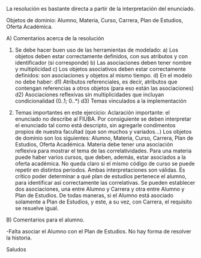 La resolución es bastante directa a partir de la interpretación del enunciado.

Objetos de dominio: Alumno, Materia, Curso, Carrera, Plan de Estudios, Oferta Académica.

A) Comentarios acerca de la resolución

1) Se debe hacer buen uso de las herramientas de modelado:
a) Los objetos deben estar correctamente definidos, con sus atributos y con identificador (si corresponde)
b) Las asociaciones deben tener nombre y multiplicidad
c) Los objetos asociativos deben estar correctamente definidos: son asociaciones y objetos al mismo tiempo.
d) En el modelo no debe haber:
d1) Atributos referenciales, es decir, atributos que contengan referencias a otros objetos (para eso están las asociaciones)
d2) Asociaciones reflexivas sin multiplicidades que incluyan condicionalidad (0..1; 0..*)
d3) Temas vinculados a la implementación

2) Temas importantes en este ejercicio:
Aclaración importante: el enunciado no describe al FIUBA. Por consiguiente se deben interpretar el enunciado tal como está descripto, sin agregarle condimentos propios de nuestra facultad (que son muchos y variados…)
Los objetos de dominio son los siguientes: Alumno, Materia, Curso, Carrera, Plan de Estudios, Oferta Académica.
Materia debe tener una asociación reflexiva para mostrar el tema de las correlatividades.
Para una materia puede haber varios cursos, que deben, además, estar asociados a la oferta académica. No queda claro si el mismo código de curso se puede repetir en distintos periodos. Ambas interpretaciones son válidas.
Es crítico poder determinar a qué plan de estudios pertenece el alumno, para identificar así correctamente las correlativas. Se pueden establecer dos asociaciones, una entre Alumno y Carrera y otra entre Alumno y Plan de Estudios. De todas maneras, si el Alumno está asociado solamente a Plan de Estudios, y este, a su vez, con Carrera, el requisito se resuelve igual.

B) Comentarios para el alumno.

-Falta asociar el Alumno con el Plan de Estudios. No hay forma de resolver la historia.

Saludos

